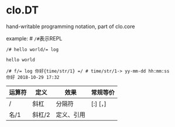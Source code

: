 # clo.DT
hand-writable programming notation, part of clo.core

example:  # `/#`表示REPL

```
/# hello world/= log

hello world

/# f/= log 你好{time/str/1} =/ # time/str/1-> yy-mm-dd hh:mm:ss
你好 2018-10-29 17:32

```

运算符| 定义 | 效果 | 常规等价 
------|-----|------|--------
/  | 斜杠 | 分隔符 | [:] [，]
名/1 | 斜杠/2 | 定义、引用 |

